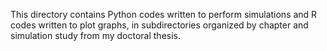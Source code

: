 This directory contains Python codes written to perform simulations and R codes written to plot graphs, in subdirectories organized by chapter and simulation study from my doctoral thesis.
